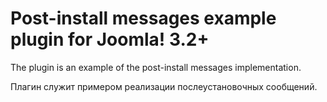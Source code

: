 Post-install messages example plugin for Joomla! 3.2+
================================

The plugin is an example of the post-install messages implementation.

Плагин служит примером реализации послеустановочных сообщений.